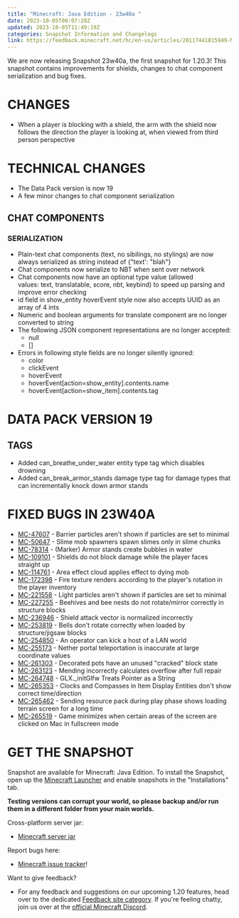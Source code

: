 ```yaml
---
title: "Minecraft: Java Edition - 23w40a "
date: 2023-10-05T06:07:28Z
updated: 2023-10-05T11:49:19Z
categories: Snapshot Information and Changelogs
link: https://feedback.minecraft.net/hc/en-us/articles/20117441815949-Minecraft-Java-Edition-23w40a-
---
```


We are now releasing Snapshot 23w40a, the first snapshot for 1.20.3! This snapshot contains improvements for shields, changes to chat component serialization and bug fixes.

# CHANGES

- When a player is blocking with a shield, the arm with the shield now follows the direction the player is looking at, when viewed from third person perspective

# TECHNICAL CHANGES

- The Data Pack version is now 19
- A few minor changes to chat component serialization

## CHAT COMPONENTS

### SERIALIZATION

- Plain-text chat components (text, no sibilings, no stylings) are now always serialized as string instead of {"text': "blah"}
- Chat components now serialize to NBT when sent over network
- Chat components now have an optional type value (allowed values: text, translatable, score, nbt, keybind) to speed up parsing and improve error checking
- id field in show_entity hoverEvent style now also accepts UUID as an array of 4 ints
- Numeric and boolean arguments for translate component are no longer converted to string
- The following JSON component representations are no longer accepted:
  - null
  - \[\]
- Errors in following style fields are no longer silently ignored:
  - color
  - clickEvent
  - hoverEvent
  - hoverEvent\[action=show_entity\].contents.name
  - hoverEvent\[action=show_item\].contents.tag

# DATA PACK VERSION 19

## TAGS

- Added can_breathe_under_water entity type tag which disables drowning
- Added can_break_armor_stands damage type tag for damage types that can incrementally knock down armor stands

# FIXED BUGS IN 23W40A

- [MC-47607](https://bugs.mojang.com/browse/MC-47607) - Barrier particles aren't shown if particles are set to minimal
- [MC-50647](https://bugs.mojang.com/browse/MC-50647) - Slime mob spawners spawn slimes only in slime chunks
- [MC-78314](https://bugs.mojang.com/browse/MC-78314) - (Marker) Armor stands create bubbles in water
- [MC-109101](https://bugs.mojang.com/browse/MC-109101) - Shields do not block damage while the player faces straight up
- [MC-114761](https://bugs.mojang.com/browse/MC-114761) - Area effect cloud applies effect to dying mob
- [MC-172398](https://bugs.mojang.com/browse/MC-172398) - Fire texture renders according to the player's rotation in the player inventory
- [MC-221558](https://bugs.mojang.com/browse/MC-221558) - Light particles aren't shown if particles are set to minimal
- [MC-227255](https://bugs.mojang.com/browse/MC-227255) - Beehives and bee nests do not rotate/mirror correctly in structure blocks
- [MC-236946](https://bugs.mojang.com/browse/MC-236946) - Shield attack vector is normalized incorrectly
- [MC-253819](https://bugs.mojang.com/browse/MC-253819) - Bells don't rotate correctly when loaded by structure/jigsaw blocks
- [MC-254850](https://bugs.mojang.com/browse/MC-254850) - An operator can kick a host of a LAN world
- [MC-255173](https://bugs.mojang.com/browse/MC-255173) - Nether portal teleportation is inaccurate at large coordinate values
- [MC-261303](https://bugs.mojang.com/browse/MC-261303) - Decorated pots have an unused "cracked" block state
- [MC-263123](https://bugs.mojang.com/browse/MC-263123) - Mending incorrectly calculates overflow after full repair
- [MC-264748](https://bugs.mojang.com/browse/MC-264748) - GLX.\_initGlfw Treats Pointer as a String
- [MC-265353](https://bugs.mojang.com/browse/MC-265353) - Clocks and Compasses in Item Display Entities don't show correct time/direction
- [MC-265462](https://bugs.mojang.com/browse/MC-265462) - Sending resource pack during play phase shows loading terrain screen for a long time
- [MC-265519](https://bugs.mojang.com/browse/MC-265519) - Game minimizes when certain areas of the screen are clicked on Mac in fullscreen mode

# GET THE SNAPSHOT

Snapshot are available for Minecraft: Java Edition. To install the Snapshot, open up the [Minecraft Launcher](https://www.minecraft.net/download.html) and enable snapshots in the "Installations" tab.

**Testing versions can corrupt your world, so please backup and/or run them in a different folder from your main worlds.**

Cross-platform server jar:

- [Minecraft server jar](https://piston-data.mojang.com/v1/objects/0f51a81705f4694b92f5273ffa2c52c45f27b7f8/server.jar)

Report bugs here:

- [Minecraft issue tracker](https://bugs.mojang.com/projects/MC/summary)!

Want to give feedback?

- For any feedback and suggestions on our upcoming 1.20 features, head over to the dedicated [Feedback site category](https://aka.ms/MC120Feedback). If you're feeling chatty, join us over at the [official Minecraft Discord](https://discordapp.com/invite/minecraft).
